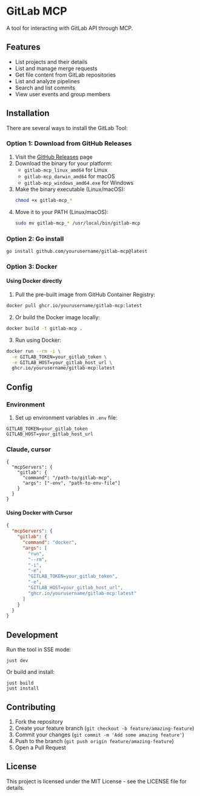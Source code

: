 # GitLab MCP

A tool for interacting with GitLab API through MCP.

## Features

- List projects and their details
- List and manage merge requests
- Get file content from GitLab repositories
- List and analyze pipelines
- Search and list commits
- View user events and group members

## Installation

There are several ways to install the GitLab Tool:

### Option 1: Download from GitHub Releases

1. Visit the [GitHub Releases](https://github.com/yourusername/gitlab-mcp/releases) page
2. Download the binary for your platform:
   - `gitlab-mcp_linux_amd64` for Linux
   - `gitlab-mcp_darwin_amd64` for macOS
   - `gitlab-mcp_windows_amd64.exe` for Windows
3. Make the binary executable (Linux/macOS):
   ```bash
   chmod +x gitlab-mcp_*
   ```
4. Move it to your PATH (Linux/macOS):
   ```bash
   sudo mv gitlab-mcp_* /usr/local/bin/gitlab-mcp
   ```

### Option 2: Go install
```
go install github.com/yourusername/gitlab-mcp@latest
```

### Option 3: Docker

#### Using Docker directly
1. Pull the pre-built image from GitHub Container Registry:
```bash
docker pull ghcr.io/yourusername/gitlab-mcp:latest
```

2. Or build the Docker image locally:
```bash
docker build -t gitlab-mcp .
```

3. Run using Docker:
```bash
docker run --rm -i \
  -e GITLAB_TOKEN=your_gitlab_token \
  -e GITLAB_HOST=your_gitlab_host_url \
  ghcr.io/yourusername/gitlab-mcp:latest
```

## Config

### Environment

1. Set up environment variables in `.env` file:
```
GITLAB_TOKEN=your_gitlab_token
GITLAB_HOST=your_gitlab_host_url
```

### Claude, cursor
```
{
  "mcpServers": {
    "gitlab": {
      "command": "/path-to/gitlab-mcp",
      "args": ["-env", "path-to-env-file"]
    }
  }
}
```

#### Using Docker with Cursor
```json
{
  "mcpServers": {
    "gitlab": {
      "command": "docker",
      "args": [
        "run",
        "--rm",
        "-i",
        "-e",
        "GITLAB_TOKEN=your_gitlab_token",
        "-e",
        "GITLAB_HOST=your_gitlab_host_url",
        "ghcr.io/yourusername/gitlab-mcp:latest"
      ]
    }
  }
}
```

## Development

Run the tool in SSE mode:
```
just dev
```

Or build and install:
```
just build
just install
```

## Contributing

1. Fork the repository
2. Create your feature branch (`git checkout -b feature/amazing-feature`)
3. Commit your changes (`git commit -m 'Add some amazing feature'`)
4. Push to the branch (`git push origin feature/amazing-feature`)
5. Open a Pull Request

## License

This project is licensed under the MIT License - see the LICENSE file for details.
